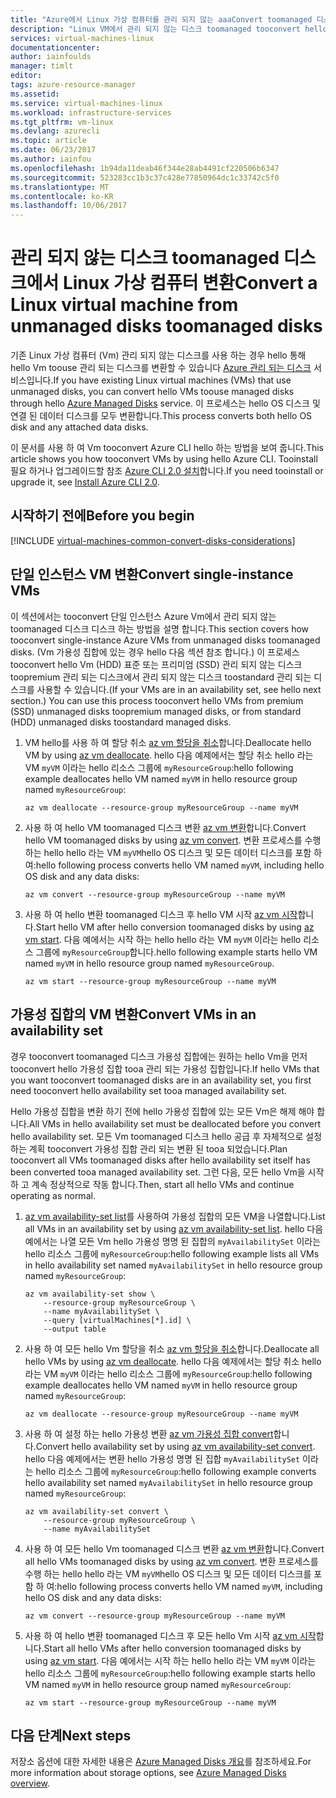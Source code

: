 ```yaml
---
title: "Azure에서 Linux 가상 컴퓨터를 관리 되지 않는 aaaConvert toomanaged 디스크-Azure 관리 되는 디스크 디스크 | Microsoft Docs"
description: "Linux VM에서 관리 되지 않는 디스크 toomanaged tooconvert hello 리소스 관리자 배포 모델에서 Azure CLI 2.0을 사용 하 여 디스크 방법"
services: virtual-machines-linux
documentationcenter: 
author: iainfoulds
manager: timlt
editor: 
tags: azure-resource-manager
ms.assetid: 
ms.service: virtual-machines-linux
ms.workload: infrastructure-services
ms.tgt_pltfrm: vm-linux
ms.devlang: azurecli
ms.topic: article
ms.date: 06/23/2017
ms.author: iainfou
ms.openlocfilehash: 1b94da11deab46f344e28ab4491cf220506b6347
ms.sourcegitcommit: 523283cc1b3c37c428e77850964dc1c33742c5f0
ms.translationtype: MT
ms.contentlocale: ko-KR
ms.lasthandoff: 10/06/2017
---
```

# <a name="convert-a-linux-virtual-machine-from-unmanaged-disks-toomanaged-disks"></a><span data-ttu-id="83c6f-103">관리 되지 않는 디스크 toomanaged 디스크에서 Linux 가상 컴퓨터 변환</span><span class="sxs-lookup"><span data-stu-id="83c6f-103">Convert a Linux virtual machine from unmanaged disks toomanaged disks</span></span>

<span data-ttu-id="83c6f-104">기존 Linux 가상 컴퓨터 (Vm) 관리 되지 않는 디스크를 사용 하는 경우 hello 통해 hello Vm toouse 관리 되는 디스크를 변환할 수 있습니다 [Azure 관리 되는 디스크](../windows/managed-disks-overview.md) 서비스입니다.</span><span class="sxs-lookup"><span data-stu-id="83c6f-104">If you have existing Linux virtual machines (VMs) that use unmanaged disks, you can convert hello VMs toouse managed disks through hello [Azure Managed Disks](../windows/managed-disks-overview.md) service.</span></span> <span data-ttu-id="83c6f-105">이 프로세스는 hello OS 디스크 및 연결 된 데이터 디스크를 모두 변환합니다.</span><span class="sxs-lookup"><span data-stu-id="83c6f-105">This process converts both hello OS disk and any attached data disks.</span></span>

<span data-ttu-id="83c6f-106">이 문서를 사용 하 여 Vm tooconvert Azure CLI hello 하는 방법을 보여 줍니다.</span><span class="sxs-lookup"><span data-stu-id="83c6f-106">This article shows you how tooconvert VMs by using hello Azure CLI.</span></span> <span data-ttu-id="83c6f-107">Tooinstall 필요 하거나 업그레이드할 참조 [Azure CLI 2.0 설치](/cli/azure/install-azure-cli)합니다.</span><span class="sxs-lookup"><span data-stu-id="83c6f-107">If you need tooinstall or upgrade it, see [Install Azure CLI 2.0](/cli/azure/install-azure-cli).</span></span> 

## <a name="before-you-begin"></a><span data-ttu-id="83c6f-108">시작하기 전에</span><span class="sxs-lookup"><span data-stu-id="83c6f-108">Before you begin</span></span>

[!INCLUDE [virtual-machines-common-convert-disks-considerations](../../../includes/virtual-machines-common-convert-disks-considerations.md)]


## <a name="convert-single-instance-vms"></a><span data-ttu-id="83c6f-109">단일 인스턴스 VM 변환</span><span class="sxs-lookup"><span data-stu-id="83c6f-109">Convert single-instance VMs</span></span>
<span data-ttu-id="83c6f-110">이 섹션에서는 tooconvert 단일 인스턴스 Azure Vm에서 관리 되지 않는 toomanaged 디스크 디스크 하는 방법을 설명 합니다.</span><span class="sxs-lookup"><span data-stu-id="83c6f-110">This section covers how tooconvert single-instance Azure VMs from unmanaged disks toomanaged disks.</span></span> <span data-ttu-id="83c6f-111">(Vm 가용성 집합에 있는 경우 hello 다음 섹션 참조 합니다.) 이 프로세스 tooconvert hello Vm (HDD) 표준 또는 프리미엄 (SSD) 관리 되지 않는 디스크 toopremium 관리 되는 디스크에서 관리 되지 않는 디스크 toostandard 관리 되는 디스크를 사용할 수 있습니다.</span><span class="sxs-lookup"><span data-stu-id="83c6f-111">(If your VMs are in an availability set, see hello next section.) You can use this process tooconvert hello VMs from premium (SSD) unmanaged disks toopremium managed disks, or from standard (HDD) unmanaged disks toostandard managed disks.</span></span>

1. <span data-ttu-id="83c6f-112">VM hello를 사용 하 여 할당 취소 [az vm 할당을 취소](/cli/azure/vm#deallocate)합니다.</span><span class="sxs-lookup"><span data-stu-id="83c6f-112">Deallocate hello VM by using [az vm deallocate](/cli/azure/vm#deallocate).</span></span> <span data-ttu-id="83c6f-113">hello 다음 예제에서는 할당 취소 hello 라는 VM `myVM` 이라는 hello 리소스 그룹에 `myResourceGroup`:</span><span class="sxs-lookup"><span data-stu-id="83c6f-113">hello following example deallocates hello VM named `myVM` in hello resource group named `myResourceGroup`:</span></span>

    ```azurecli
    az vm deallocate --resource-group myResourceGroup --name myVM
    ```

2. <span data-ttu-id="83c6f-114">사용 하 여 hello VM toomanaged 디스크 변환 [az vm 변환](/cli/azure/vm#convert)합니다.</span><span class="sxs-lookup"><span data-stu-id="83c6f-114">Convert hello VM toomanaged disks by using [az vm convert](/cli/azure/vm#convert).</span></span> <span data-ttu-id="83c6f-115">변환 프로세스를 수행 하는 hello hello 라는 VM `myVM`hello OS 디스크 및 모든 데이터 디스크를 포함 하 여:</span><span class="sxs-lookup"><span data-stu-id="83c6f-115">hello following process converts hello VM named `myVM`, including hello OS disk and any data disks:</span></span>

    ```azurecli
    az vm convert --resource-group myResourceGroup --name myVM
    ```

3. <span data-ttu-id="83c6f-116">사용 하 여 hello 변환 toomanaged 디스크 후 hello VM 시작 [az vm 시작](/cli/azure/vm#start)합니다.</span><span class="sxs-lookup"><span data-stu-id="83c6f-116">Start hello VM after hello conversion toomanaged disks by using [az vm start](/cli/azure/vm#start).</span></span> <span data-ttu-id="83c6f-117">다음 예에서는 시작 하는 hello hello 라는 VM `myVM` 이라는 hello 리소스 그룹에 `myResourceGroup`합니다.</span><span class="sxs-lookup"><span data-stu-id="83c6f-117">hello following example starts hello VM named `myVM` in hello resource group named `myResourceGroup`.</span></span>

    ```azurecli
    az vm start --resource-group myResourceGroup --name myVM
    ```

## <a name="convert-vms-in-an-availability-set"></a><span data-ttu-id="83c6f-118">가용성 집합의 VM 변환</span><span class="sxs-lookup"><span data-stu-id="83c6f-118">Convert VMs in an availability set</span></span>

<span data-ttu-id="83c6f-119">경우 tooconvert toomanaged 디스크 가용성 집합에는 원하는 hello Vm을 먼저 tooconvert hello 가용성 집합 tooa 관리 되는 가용성 집합입니다.</span><span class="sxs-lookup"><span data-stu-id="83c6f-119">If hello VMs that you want tooconvert toomanaged disks are in an availability set, you first need tooconvert hello availability set tooa managed availability set.</span></span>

<span data-ttu-id="83c6f-120">Hello 가용성 집합을 변환 하기 전에 hello 가용성 집합에 있는 모든 Vm은 해제 해야 합니다.</span><span class="sxs-lookup"><span data-stu-id="83c6f-120">All VMs in hello availability set must be deallocated before you convert hello availability set.</span></span> <span data-ttu-id="83c6f-121">모든 Vm toomanaged 디스크 hello 공급 후 자체적으로 설정 하는 계획 tooconvert 가용성 집합 관리 되는 변환 된 tooa 되었습니다.</span><span class="sxs-lookup"><span data-stu-id="83c6f-121">Plan tooconvert all VMs toomanaged disks after hello availability set itself has been converted tooa managed availability set.</span></span> <span data-ttu-id="83c6f-122">그런 다음, 모든 hello Vm을 시작 하 고 계속 정상적으로 작동 합니다.</span><span class="sxs-lookup"><span data-stu-id="83c6f-122">Then, start all hello VMs and continue operating as normal.</span></span>

1. <span data-ttu-id="83c6f-123">[az vm availability-set list](/cli/azure/vm/availability-set#list)를 사용하여 가용성 집합의 모든 VM을 나열합니다.</span><span class="sxs-lookup"><span data-stu-id="83c6f-123">List all VMs in an availability set by using [az vm availability-set list](/cli/azure/vm/availability-set#list).</span></span> <span data-ttu-id="83c6f-124">hello 다음 예에서는 나열 모든 Vm hello 가용성 명명 된 집합의 `myAvailabilitySet` 이라는 hello 리소스 그룹에 `myResourceGroup`:</span><span class="sxs-lookup"><span data-stu-id="83c6f-124">hello following example lists all VMs in hello availability set named `myAvailabilitySet` in hello resource group named `myResourceGroup`:</span></span>

    ```azurecli
    az vm availability-set show \
        --resource-group myResourceGroup \
        --name myAvailabilitySet \
        --query [virtualMachines[*].id] \
        --output table
    ```

2. <span data-ttu-id="83c6f-125">사용 하 여 모든 hello Vm 할당을 취소 [az vm 할당을 취소](/cli/azure/vm#deallocate)합니다.</span><span class="sxs-lookup"><span data-stu-id="83c6f-125">Deallocate all hello VMs by using [az vm deallocate](/cli/azure/vm#deallocate).</span></span> <span data-ttu-id="83c6f-126">hello 다음 예제에서는 할당 취소 hello 라는 VM `myVM` 이라는 hello 리소스 그룹에 `myResourceGroup`:</span><span class="sxs-lookup"><span data-stu-id="83c6f-126">hello following example deallocates hello VM named `myVM` in hello resource group named `myResourceGroup`:</span></span>

    ```azurecli
    az vm deallocate --resource-group myResourceGroup --name myVM
    ```

3. <span data-ttu-id="83c6f-127">사용 하 여 설정 하는 hello 가용성 변환 [az vm 가용성 집합 convert](/cli/azure/vm/availability-set#convert)합니다.</span><span class="sxs-lookup"><span data-stu-id="83c6f-127">Convert hello availability set by using [az vm availability-set convert](/cli/azure/vm/availability-set#convert).</span></span> <span data-ttu-id="83c6f-128">hello 다음 예제에서는 변환 hello 가용성 명명 된 집합 `myAvailabilitySet` 이라는 hello 리소스 그룹에 `myResourceGroup`:</span><span class="sxs-lookup"><span data-stu-id="83c6f-128">hello following example converts hello availability set named `myAvailabilitySet` in hello resource group named `myResourceGroup`:</span></span>

    ```azurecli
    az vm availability-set convert \
        --resource-group myResourceGroup \
        --name myAvailabilitySet
    ```

4. <span data-ttu-id="83c6f-129">사용 하 여 모든 hello Vm toomanaged 디스크 변환 [az vm 변환](/cli/azure/vm#convert)합니다.</span><span class="sxs-lookup"><span data-stu-id="83c6f-129">Convert all hello VMs toomanaged disks by using [az vm convert](/cli/azure/vm#convert).</span></span> <span data-ttu-id="83c6f-130">변환 프로세스를 수행 하는 hello hello 라는 VM `myVM`hello OS 디스크 및 모든 데이터 디스크를 포함 하 여:</span><span class="sxs-lookup"><span data-stu-id="83c6f-130">hello following process converts hello VM named `myVM`, including hello OS disk and any data disks:</span></span>

    ```azurecli
    az vm convert --resource-group myResourceGroup --name myVM
    ```

5. <span data-ttu-id="83c6f-131">사용 하 여 hello 변환 toomanaged 디스크 후 모든 hello Vm 시작 [az vm 시작](/cli/azure/vm#start)합니다.</span><span class="sxs-lookup"><span data-stu-id="83c6f-131">Start all hello VMs after hello conversion toomanaged disks by using [az vm start](/cli/azure/vm#start).</span></span> <span data-ttu-id="83c6f-132">다음 예에서는 시작 하는 hello hello 라는 VM `myVM` 이라는 hello 리소스 그룹에 `myResourceGroup`:</span><span class="sxs-lookup"><span data-stu-id="83c6f-132">hello following example starts hello VM named `myVM` in hello resource group named `myResourceGroup`:</span></span>

    ```azurecli
    az vm start --resource-group myResourceGroup --name myVM
    ```

## <a name="next-steps"></a><span data-ttu-id="83c6f-133">다음 단계</span><span class="sxs-lookup"><span data-stu-id="83c6f-133">Next steps</span></span>
<span data-ttu-id="83c6f-134">저장소 옵션에 대한 자세한 내용은 [Azure Managed Disks 개요](../windows/managed-disks-overview.md)를 참조하세요.</span><span class="sxs-lookup"><span data-stu-id="83c6f-134">For more information about storage options, see [Azure Managed Disks overview](../windows/managed-disks-overview.md).</span></span>
